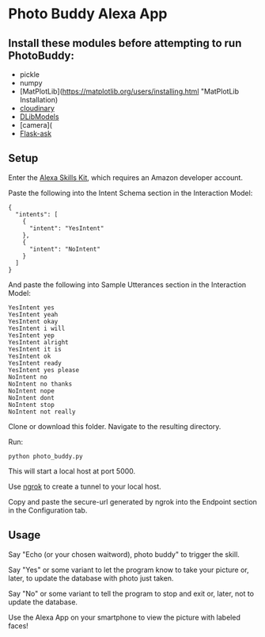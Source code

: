 # Photo Buddy Alexa App

## Install these modules before attempting to run PhotoBuddy:

 * pickle
 * numpy
 * [MatPlotLib](https://matplotlib.org/users/installing.html "MatPlotLib Installation)
 * [cloudinary](https://cloudinary.com/ "cloudinary infomration")
 * [DLibModels](https://github.com/LLCogWorks2017/DlibModels "Ryan Soklaski's DLibModels")
 * [camera](
 * [Flask-ask](https://flask-ask.readthedocs.io/en/latest/ "Flask-ask information and download page")

## Setup

Enter the [Alexa Skills Kit](https://developer.amazon.com/edw/home.html#/skills "Amazon's Alexa Skills Kit"), which requires an Amazon developer account.

Paste the following into the Intent Schema section in the Interaction Model:
    
  ```
  {
    "intents": [
      {
        "intent": "YesIntent"
      },
      {
        "intent": "NoIntent"
      }
    ]
  } 
  ```
  
  And paste the following into Sample Utterances section in the Interaction Model:
  ```
  YesIntent yes
  YesIntent yeah
  YesIntent okay
  YesIntent i will
  YesIntent yep
  YesIntent alright
  YesIntent it is
  YesIntent ok
  YesIntent ready
  YesIntent yes please
  NoIntent no
  NoIntent no thanks
  NoIntent nope
  NoIntent dont
  NoIntent stop
  NoIntent not really
  ```
  
  Clone or download this folder. Navigate to the resulting directory.
  
  Run:
  ```
  python photo_buddy.py
  ```
  
  This will start a local host at port 5000.
  
  Use [ngrok](https://ngrok.com/ "ngrok information and download page") to create a tunnel to your local host.
  
  Copy and paste the secure-url generated by ngrok into the Endpoint section in the Configuration tab.

  
## Usage

Say "Echo (or your chosen waitword), photo buddy" to trigger the skill. 

Say "Yes" or some variant to let the program know to take your picture or, later, to update the database with photo just taken.

Say "No" or some variant to tell the program to stop and exit or, later, not to update the database.

Use the Alexa App on your smartphone to view the picture with labeled faces!
